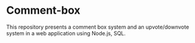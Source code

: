 # Comment-box
This repository presents a comment box system and an upvote/downvote system in a web application using Node.js, SQL.
